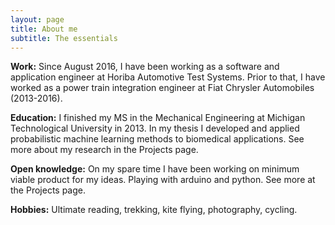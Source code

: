 ```yaml
---
layout: page
title: About me
subtitle: The essentials
---
```


**Work:** Since August 2016, I have been working as a software and application engineer at Horiba Automotive Test Systems. Prior to that, I have worked as a power train integration engineer at Fiat Chrysler Automobiles (2013-2016).

**Education:** I finished my MS in the Mechanical Engineering at Michigan Technological  University in 2013. In my thesis I developed and applied probabilistic machine learning methods to biomedical applications. See more about my research in the Projects page.

**Open knowledge:** On my spare time I have been working on minimum viable product for my ideas.
Playing with arduino and python. See more at the Projects page.

**Hobbies:** Ultimate reading, trekking, kite flying, photography, cycling.
